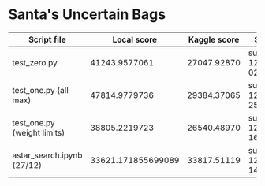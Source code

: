 # Santa's Uncertain Bags


Script file | Local score | Kaggle score | Submission file
--- | --- | ---| ---
test_zero.py | 41243.9577061 | 27047.92870 | submission_2016-12-23-19-02.csv
test_one.py (all max) | 47814.9779736 | 29384.37065 | submission_2016-12-23-19-25.csv
test_one.py (weight limits) | 38805.2219723 | 26540.48970 | submission_2016-12-23-19-16.csv
astar_search.ipynb (27/12) | 33621.171855699089 | 33817.51119 | submission_2016-12-27-02-14.csv 





